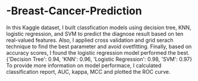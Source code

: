 # -Breast-Cancer-Prediction

 In this Kaggle dataset, I built classfication models using decision tree, KNN, logistic regression, and SVM to predict the diagnose result based on ten real-valued features. Also, I applied cross validation and grid serach technique to find the best parameter and avoid ovetfitting. Finally, based on accuracy scores, I found the logistic regression model performed the best.
 {'Decision Tree': 0.94, 'KNN': 0.96, 'Logistic Regression': 0.98, 'SVM': 0.97}
 To provide more information on model performace, I calculated classification report, AUC, kappa, MCC and plotted the ROC curve.
